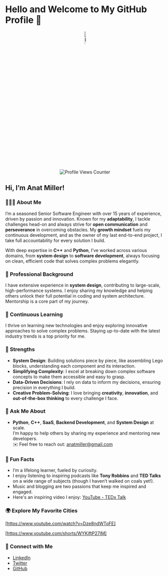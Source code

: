 # Hello and Welcome to My GitHub Profile 👋  
<p align="center">  
  <a href="https://anuraghazra.github.io">  
    <img width="10%" alt="Hello and Welcome to my GitHub Profile 👋, I am Anat, a passionate Senior Software Engineer" src="https://media.giphy.com/media/26tn33aiTi1jkl6H6/giphy.gif" />  
  </a>  
</p>  
<br />  
<p align="center">  
  <img src="https://komarev.com/ghpvc/?username=anatmiller&color=brightgreen" alt="Profile Views Counter" />  
</p>

## Hi, I’m Anat Miller!  
### 👨🏻‍💻 About Me  
I’m a seasoned Senior Software Engineer with over 15 years of experience, driven by passion and innovation. Known for my **adaptability**, I tackle challenges head-on and always strive for **open communication** and **perseverance** in overcoming obstacles. My **growth mindset** fuels my continuous development, and as the owner of my last end-to-end project, I take full accountability for every solution I build.

With deep expertise in **C++** and **Python**, I’ve worked across various domains, from **system design** to **software development**, always focusing on clean, efficient code that solves complex problems elegantly.

### 💼 Professional Background  
I have extensive experience in **system design**, contributing to large-scale, high-performance systems. I enjoy sharing my knowledge and helping others unlock their full potential in coding and system architecture. Mentorship is a core part of my journey.

### 🚀 Continuous Learning  
I thrive on learning new technologies and enjoy exploring innovative approaches to solve complex problems. Staying up-to-date with the latest industry trends is a top priority for me.

### 🌟 Strengths  
- **System Design**: Building solutions piece by piece, like assembling Lego blocks, understanding each component and its interaction.  
- **Simplifying Complexity**: I excel at breaking down complex software concepts to make them accessible and easy to grasp.  
- **Data-Driven Decisions**: I rely on data to inform my decisions, ensuring precision in everything I build.  
- **Creative Problem-Solving**: I love bringing **creativity**, **innovation**, and **out-of-the-box thinking** to every challenge I face.

### 💬 Ask Me About  
- **Python**, **C++**, **SaaS**, **Backend Development**, and **System Design** at scale.  
I’m happy to help others by sharing my experience and mentoring new developers.  
✉️ Feel free to reach out: [anatmiller@gmail.com](mailto:anatmiller@gmail.com)

### 👾 Fun Facts  
- I’m a lifelong learner, fueled by curiosity.  
- I enjoy listening to inspiring podcasts like **Tony Robbins** and **TED Talks** on a wide range of subjects (though I haven’t walked on coals yet!).  
- Music and blogging are two passions that keep me inspired and engaged.  
- Here's an inspiring video I enjoy: [YouTube - TEDx Talk](https://www.youtube.com/watch?v=Dze8ndWToFE)

### 🌍 Explore My Favorite Cities
[https://www.youtube.com/watch?v=Dze8ndWToFE]

[https://www.youtube.com/shorts/WYKiftP27lM]
  
### 🔗 Connect with Me  
- [LinkedIn](#)  
- [Twitter](#)  
- [GitHub](#)
